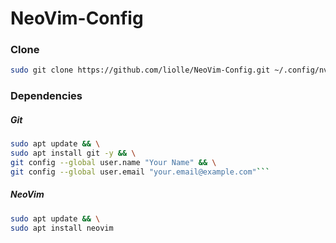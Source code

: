 # NeoVim-Config

### Clone
```bash
sudo git clone https://github.com/liolle/NeoVim-Config.git ~/.config/nvim
```

### Dependencies

##### Git 
```bash
sudo apt update && \
sudo apt install git -y && \
git config --global user.name "Your Name" && \
git config --global user.email "your.email@example.com"```
```

##### NeoVim 
```bash
sudo apt update && \
sudo apt install neovim
```
